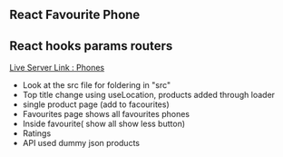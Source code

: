 ## React Favourite Phone
## React hooks params routers

[Live Server Link : Phones](https://phones-abdnimit-facourite.netlify.app/)

- Look at the src file for foldering in "src"
- Top title change using useLocation, products added through loader 
- single product page (add to facourites)
- Favourites page shows all favourites phones
- Inside favourite( show all show less button)
- Ratings
- API used dummy json products
